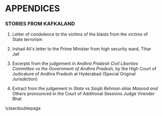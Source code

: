 # APPENDICES

### STORIES FROM KAFKALAND

1. Letter of condolence to the victims of the blasts from the victims of State terrorism

2. Irshad Ali's letter to the Prime Minister from high security ward, Tihar Jail

3. Excerpts from the judgement in _Andhra Pradesh Civil Liberties Committee vs the Government of Andhra Pradesh_, by the High Court of Judicature of Andhra Pradesh at Hyderabad (Special Original Jurisdiction)

4. Extract from the judgement in _State vs Saqib Rehman alias Masood and Others_ pronounced in the Court of Additional Sessions Judge Virender Bhat

\cleardoublepage
